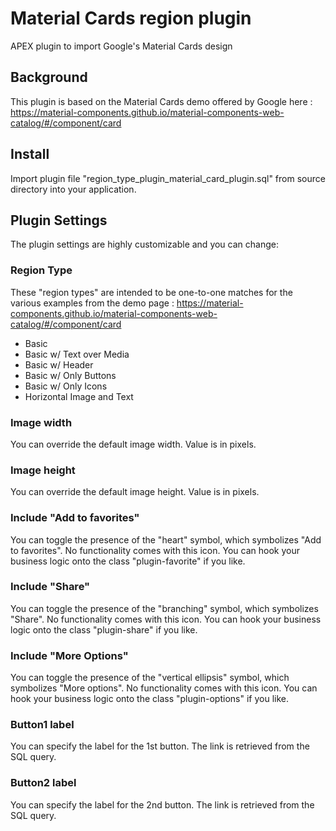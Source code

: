 # Material Cards region plugin
APEX plugin to import Google's Material Cards design

## Background
This plugin is based on the Material Cards demo offered by Google here : https://material-components.github.io/material-components-web-catalog/#/component/card

## Install
Import plugin file "region_type_plugin_material_card_plugin.sql" from source directory into your application.

## Plugin Settings
The plugin settings are highly customizable and you can change:
### Region Type
These "region types" are intended to be one-to-one matches for the various examples from the demo page : https://material-components.github.io/material-components-web-catalog/#/component/card
 - Basic
 - Basic w/ Text over Media
 - Basic w/ Header
 - Basic w/ Only Buttons
 - Basic w/ Only Icons
 - Horizontal Image and Text
### Image width
You can override the default image width. Value is in pixels.
### Image height
You can override the default image height. Value is in pixels.
### Include "Add to favorites"
You can toggle the presence of the "heart" symbol, which symbolizes "Add to favorites". No functionality comes with this icon. You can hook your business logic onto the class "plugin-favorite" if you like.
### Include "Share"
You can toggle the presence of the "branching" symbol, which symbolizes "Share". No functionality comes with this icon. You can hook your business logic onto the class "plugin-share" if you like.
### Include "More Options"
You can toggle the presence of the "vertical ellipsis" symbol, which symbolizes "More options". No functionality comes with this icon. You can hook your business logic onto the class "plugin-options" if you like.
### Button1 label
You can specify the label for the 1st button. The link is retrieved from the SQL query.
### Button2 label
You can specify the label for the 2nd button. The link is retrieved from the SQL query.
